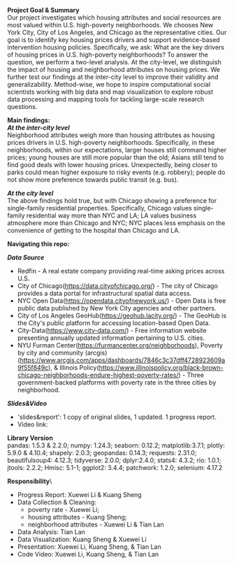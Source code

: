 **Project Goal & Summary**\
Our project investigates which housing attributes and social resources are most valued within U.S. high-poverty neighborhoods. We chooses New York City, City of Los Angeles, and Chicago as the representative cities. Our goal is to identify key housing prices drivers and support evidence-based intervention housing policies. Specifically, we ask: What are the key drivers of housing prices in U.S. high-poverty neighborhoods? To answer the question, we perform a two-level analysis. At the city-level, we distinguish the impact of housing and neighborhood attributes on housing prices. We further test our findings at the inter-city level to improve their validity and generalizability. Method-wise, we hope to inspire computational social scientists working with big data and map visualization to explore robust data processing and mapping tools for tackling large-scale research questions.

**Main findings:**\
***At the inter-city level***\
Neighborhood attributes weigh more than housing attributes as housing prices drivers in U.S. high-poverty neighborhoods. Specifically, in these neighborhoods, within our expectations, larger houses still command higher prices; young houses are still more popular than the old; Asians still tend to find good deals with lower housing prices. Unexpectedly, being closer to parks could mean higher exposure to risky events (e.g. robbery); people do not show more preference towards public transit (e.g. bus).

***At the city level***\
The above findings hold true, but with Chicago showing a preference for single-family residential properties. Specifically, Chicago values single-family residential way more than NYC and LA; LA values business atmosphere more than Chicago and NYC; NYC places less emphasis on the convenience of getting to the hospital than Chicago and LA.

**Navigating this repo:**

***Data Source***
- Redfin -  A real estate company providing real-time asking prices across U.S.
- City of Chicago(https://data.cityofchicago.org/) - The city of Chicago provides a data portal for infrastructural spatial data access. 
- NYC Open Data(https://opendata.cityofnewyork.us/) - Open Data is free public data published by New York City agencies and other partners.
- City of Los Angeles GeoHub(https://geohub.lacity.org/) - The GeoHub is the City's public platform for accessing location-based Open Data.
- City-Data(https://www.city-data.com/) - Free information website presenting annually updated information pertaining to U.S. cities. 
- NYU Furman Center(https://furmancenter.org/neighborhoods), Poverty by city and community (arcgis)(https://www.arcgis.com/apps/dashboards/7846c3c37dff4728923609a9f55f849c), & Illinois Policy(https://www.illinoispolicy.org/black-brown-chicago-neighborhoods-endure-highest-poverty-rates/) - Three government-backed platforms with poverty rate in the three cities by neighborhood.

***Slides&Video***
- 'slides&report': 1 copy of original slides, 1 updated. 1 progress report.
- Video link: 

**Library Version**\
pandas: 1.5.3 & 2.2.0; numpy: 1.24.3; seaborn: 0.12.2; matplotlib:3.7.1; plotly: 5.9.0 & 4.10.4; shapely: 2.0.3; geopandas: 0.14.3; requests: 2.31.0; beautifulsoup4: 4.12.3; tidyverse: 2.0.0; dplyr:2.4.0; stats4: 4.3.2; rio: 1.0.1; jtools: 2.2.2; Hmisc: 5.1-1; ggplot2: 3.4.4; patchwork: 1.2.0; selenium: 4.17.2

**Responsibility**\
- Progress Report: Xuewei Li & Kuang Sheng
- Data Collection & Cleaning:
  - poverty rate - Xuewei Li;
  - housing attributes - Kuang Sheng;
  - neighborhood attributes - Xuewei Li & Tian Lan
- Data Analysis: Tian Lan
- Data Visualization: Kuang Sheng & Xuewei Li
- Presentation: Xuewei Li, Kuang Sheng, & Tian Lan
- Code Video: Xuewei Li, Kuang Sheng, & Tian Lan
